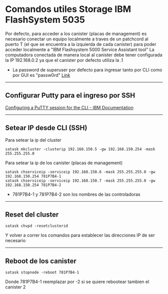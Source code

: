 # Comandos utiles Storage IBM FlashSystem 5035

Por defecto, para acceder a los canister (placas de management) es necesario conectar un equipo localmente a traves de un patchcord al puerto T (el que se encuentra a la izquierda de cada canister) para poder acceder localmente a "IBM Flashsystem 5000 Service Assistant tool"
La computadora conectada de manera local al canister debe tener configurada la IP 192.168.0.2 ya que el canister por defecto utiliza la .1
* La password de superuser por defecto para ingresar tanto por CLI como por GUI es "passw0rd" [Link](https://www.ibm.com/docs/en/flashsystem-7x00/8.4.x?topic=cs-user-name-password-system-initialization-2)

---
## Configurar Putty para el ingreso por SSH
[Configuring a PuTTY session for the CLI - IBM Documentation](https://www.ibm.com/docs/en/flashsystem-7x00/7.8.x?topic=host-configuring-putty-session-cli)

---
## Setear IP desde CLI (SSH)
Para setear la ip del cluster

```
satask mkcluster -clusterip 192.168.150.5 -gw 192.168.150.254 -mask 255.255.255.0 
```
Para setear la ip de los canister (placas de management)
```
satask chserviceip -serviceip 192.168.150.6 -mask 255.255.255.0 -gw 192.168.150.254 781P7B4-1 
satask chserviceip -serviceip 192.168.150.7 -mask 255.255.255.0 -gw 192.168.150.254 781P7B4-2
```
* 781P7B4-1 y 781P7B4-2 son los nombres de las controladoras
---
## Reset del cluster
```
satask chvpd -resetclusterid
```
Y volver a correr los comandos para establecer las direcciones IP de ser necesario

---
## Reboot de los canister
```
satask stopnode -reboot 781P7B4-1   
```
Donde 781P7B4-1 reemplazar por -2 si se quiere rebootear tambien el canister 2